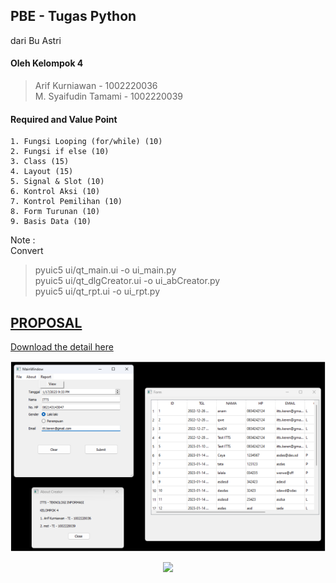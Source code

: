 ## PBE - Tugas Python
dari Bu Astri

#### Oleh Kelompok 4  
> Arif Kurniawan - 1002220036   
> M. Syaifudin Tamami - 1002220039  

#### Required and Value Point
```
1. Fungsi Looping (for/while) (10)  
2. Fungsi if else (10)  
3. Class (15)  
4. Layout (15)  
5. Signal & Slot (10)  
6. Kontrol Aksi (10)  
7. Kontrol Pemilihan (10)  
8. Form Turunan (10)  
9. Basis Data (10)  
```

Note :  
Convert  
> pyuic5 ui/qt_main.ui -o ui_main.py  
> pyuic5 ui/qt_dlgCreator.ui -o ui_abCreator.py  
> pyuic5 ui/qt_rpt.ui -o ui_rpt.py  

## [PROPOSAL](resource/UAS_Proposal_Aplikasi_BukuTamu.pdf)  
[Download the detail here](resource/UAS_Proposal_Aplikasi_BukuTamu.pdf)

 
<p align="center">
  <img src="resource/ss1.png">
</p>

<p align="center">
  <img src="resource/ss2.png">
</p>
